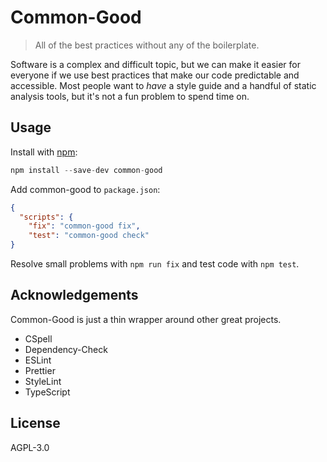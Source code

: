 # Common-Good

> All of the best practices without any of the boilerplate.

Software is a complex and difficult topic, but we can make it easier for
everyone if we use best practices that make our code predictable and accessible.
Most people want to _have_ a style guide and a handful of static analysis tools,
but it's not a fun problem to spend time on.

## Usage

Install with [npm](https://npmjs.org/):

```js
npm install --save-dev common-good
```

Add common-good to `package.json`:

```json
{
  "scripts": {
    "fix": "common-good fix",
    "test": "common-good check"
}
```

Resolve small problems with `npm run fix` and test code with `npm test`.

## Acknowledgements

Common-Good is just a thin wrapper around other great projects.

- CSpell
- Dependency-Check
- ESLint
- Prettier
- StyleLint
- TypeScript

## License

AGPL-3.0
